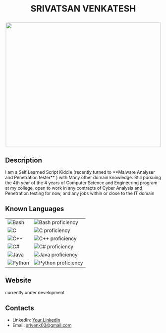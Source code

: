 # <p align="center"><span>SRIVATSAN VENKATESH</span></p>


<p align="center">
<img src="https://github.com/T-cube2512/T-cube2512/blob/main/sku11.gif" width="500px" height="400px" />
</p>

## Description
<p>I am a Self Learned Script Kiddie (recently turned to **Malware Analyser and Penetration tester** ) with Many other domain knowledge. Still pursuing the 4th year of the 4 years of Computer Science and Engineering program at my college, open to work in any contracts of Cyber Analysis and Penetration testing for now, and any jobs within or close to the IT domain</p>

## Known Languages
<table>
  <tr>
    <td><img src="https://img.shields.io/badge/Bash-4EAA25?style=for-the-badge&logo=gnu-bash&logoColor=white" alt="Bash" /></td>
    <td><img src="https://progress-bar.dev/90/?scale=100&width=200&suffix=%" alt="Bash proficiency" /></td>
  </tr>
  <tr>
    <td><img src="https://img.shields.io/badge/C-A8B9CC?style=for-the-badge&logo=c&logoColor=white" alt="C" /></td>
    <td><img src="https://progress-bar.dev/70/?scale=100&width=200&suffix=%" alt="C proficiency" /></td>
  </tr>
  <tr>
    <td><img src="https://img.shields.io/badge/C++-00599C?style=for-the-badge&logo=c%2B%2B&logoColor=white" alt="C++" /></td>
    <td><img src="https://progress-bar.dev/75/?scale=100&width=200&suffix=%" alt="C++ proficiency" /></td>
  </tr>
  <tr>
    <td><img src="https://img.shields.io/badge/C%23-239120?style=for-the-badge&logo=c-sharp&logoColor=white" alt="C#" /></td>
    <td><img src="https://progress-bar.dev/85/?scale=100&width=200&suffix=%" alt="C# proficiency" /></td>
  </tr>
  <tr>
    <td><img src="https://img.shields.io/badge/Java-007396?style=for-the-badge&logo=java&logoColor=white" alt="Java" /></td>
    <td><img src="https://progress-bar.dev/75/?scale=100&width=200&suffix=%" alt="Java proficiency" /></td>
  </tr>
  <tr>
    <td><img src="https://img.shields.io/badge/Python-3776AB?style=for-the-badge&logo=python&logoColor=white" alt="Python" /></td>
    <td><img src="https://progress-bar.dev/80/?scale=100&width=200&suffix=%" alt="Python proficiency" /></td>
  </tr>
</table>

## Website
currently under development
<!-- [Visit my website](http://www.dummywebsite.com)-->

## Contacts
- LinkedIn: [Your LinkedIn](https://www.linkedin.com/in/srivatsan-venkatesh)
- Email: srivenk03@gmail.com